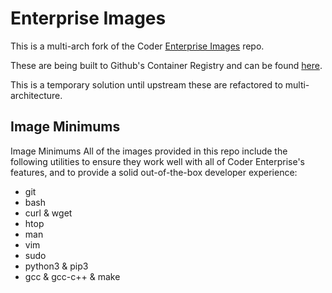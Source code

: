 # Enterprise Images

This is a multi-arch fork of the Coder [Enterprise Images](https://github.com/coder/enterprise-images) repo.

These are being built to Github's Container Registry and can be found [here](/container/enterprise-images).

This is a temporary solution until upstream these are refactored to multi-architecture.

## Image Minimums

Image Minimums
All of the images provided in this repo include the following utilities to ensure they work well with all of Coder Enterprise's features, and to provide a solid out-of-the-box developer experience:

- git
- bash
- curl & wget
- htop
- man
- vim
- sudo
- python3 & pip3
- gcc & gcc-c++ & make